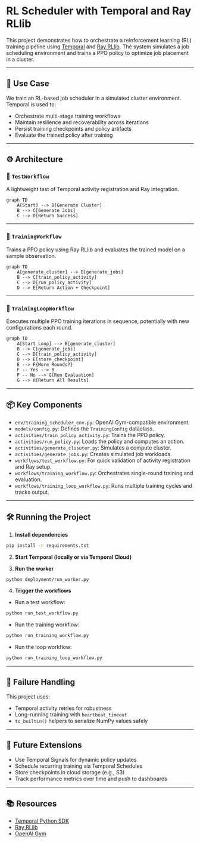 # RL Scheduler with Temporal and Ray RLlib

This project demonstrates how to orchestrate a reinforcement learning (RL) training pipeline using [Temporal](https://temporal.io/) and [Ray RLlib](https://docs.ray.io/en/latest/rllib/index.html). The system simulates a job scheduling environment and trains a PPO policy to optimize job placement in a cluster.

---

## 🧠 Use Case

We train an RL-based job scheduler in a simulated cluster environment. Temporal is used to:

- Orchestrate multi-stage training workflows
- Maintain resilience and recoverability across iterations
- Persist training checkpoints and policy artifacts
- Evaluate the trained policy after training

---

## ⚙️ Architecture

### 🧪 `TestWorkflow`

A lightweight test of Temporal activity registration and Ray integration.

```mermaid
graph TD
    A[Start] --> B[Generate Cluster]
    B --> C[Generate Jobs]
    C --> D[Return Success]
```

---

### 🔁 `TrainingWorkflow`

Trains a PPO policy using Ray RLlib and evaluates the trained model on a sample observation.

```mermaid
graph TD
    A[generate_cluster] --> B[generate_jobs]
    B --> C[train_policy_activity]
    C --> D[run_policy_activity]
    D --> E[Return Action + Checkpoint]
```

---

### 🎯 `TrainingLoopWorkflow`

Executes multiple PPO training iterations in sequence, potentially with new configurations each round.

```mermaid
graph TD
    A[Start Loop] --> B[generate_cluster]
    B --> C[generate_jobs]
    C --> D[train_policy_activity]
    D --> E[store_checkpoint]
    E --> F{More Rounds?}
    F -- Yes --> B
    F -- No --> G[Run Evaluation]
    G --> H[Return All Results]
```

---

## 📦 Key Components

- `env/training_scheduler_env.py`: OpenAI Gym-compatible environment.
- `models/config.py`: Defines the `TrainingConfig` dataclass.
- `activities/train_policy_activity.py`: Trains the PPO policy.
- `activities/run_policy.py`: Loads the policy and computes an action.
- `activities/generate_clusuter.py`: Simulates a compute cluster.
- `activities/generate_jobs.py`: Creates simulated job workloads.
- `workflows/test_workflow.py`: For quick validation of activity registration and Ray setup.
- `workflows/training_workflow.py`: Orchestrates single-round training and evaluation.
- `workflows/training_loop_workflow.py`: Runs multiple training cycles and tracks output.

---

## 🛠 Running the Project

1. **Install dependencies**

```bash
pip install -r requirements.txt
```

2. **Start Temporal (locally or via Temporal Cloud)**

3. **Run the worker**

```bash
python deployment/run_worker.py
```

4. **Trigger the workflows**

- Run a test workflow:

```bash
python run_test_workflow.py
```

- Run the training workflow:

```bash
python run_training_workflow.py
```

- Run the loop workflow:

```bash
python run_training_loop_workflow.py
```

---

## 🔁 Failure Handling

This project uses:
- Temporal activity retries for robustness
- Long-running training with `heartbeat_timeout`
- `to_builtin()` helpers to serialize NumPy values safely

---

## 🧭 Future Extensions

- Use Temporal Signals for dynamic policy updates
- Schedule recurring training via Temporal Schedules
- Store checkpoints in cloud storage (e.g., S3)
- Track performance metrics over time and push to dashboards

---

## 📚 Resources

- [Temporal Python SDK](https://docs.temporal.io/)
- [Ray RLlib](https://docs.ray.io/en/latest/rllib/index.html)
- [OpenAI Gym](https://www.gymlibrary.dev/)
